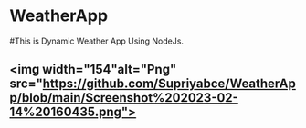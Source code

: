 # WeatherApp
#This is Dynamic Weather App Using NodeJs.
## <img width="154"alt="Png" src="https://github.com/Supriyabce/WeatherApp/blob/main/Screenshot%202023-02-14%20160435.png">
